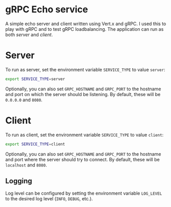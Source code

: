 # gRPC Echo service

A simple echo server and client written using Vert.x and gRPC. I used this to play with gRPC and to test gRPC loadbalancing. The application can run as both *server* and *client*.

# Server

To run as server, set the environment variable `SERVICE_TYPE` to value `server`:
```bash
export SERVICE_TYPE=server
```

Optionally, you can also set `GRPC_HOSTNAME` and `GRPC_PORT` to the hostname and port on which the server should be listening. By default, these will be `0.0.0.0` and `8080`.

# Client

To run as client, set the environment variable `SERVICE_TYPE` to value `client`:
```bash
export SERVICE_TYPE=client
```

Optionally, you can also set `GRPC_HOSTNAME` and `GRPC_PORT` to the hostname and port where the server should try to connect. By default, these will be `localhost` and `8080`.


## Logging

Log level can be configured by setting the environment variable `LOG_LEVEL` to the desired log level (`INFO`, `DEBUG`, etc.).